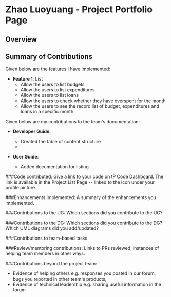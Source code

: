 # Zhao Luoyuang - Project Portfolio Page

## Overview

## Summary of Contributions
Given below are the features I have implemented:

* **Feature 1**: List 
    * Allow the users to list budgets
    * Allow the users to list expenditures
    * Allow the users to list loans
    * Allow the users to check whether they have overspent for the month
    * Allow the users to see the record list of budget, expenditures and loans in a specific month

Given below are my contributions to the team's documentation:

* **Developer Guide**:
    * Created the table of content structure
    *

* **User Guide**:
    * Added documentation for listing
  
###Code contributed:
Give a link to your code on tP Code Dashboard. The link is available in the Project List Page -- linked to the  icon under your profile picture.

###Enhancements implemented:
A summary of the enhancements you implemented.

###Contributions to the UG:
Which sections did you contribute to the UG?

###Contributions to the DG:
Which sections did you contribute to the DG? Which UML diagrams did you add/updated?

###Contributions to team-based tasks

###Review/mentoring contributions:
Links to PRs reviewed, instances of helping team members in other ways.

###Contributions beyond the project team:
- Evidence of helping others e.g. responses you posted in our forum, bugs you reported in other team's products,
- Evidence of technical leadership e.g. sharing useful information in the forum
